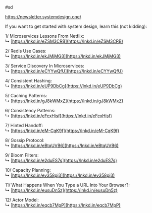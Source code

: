 #sd 

https://newsletter.systemdesign.one/

If you want to get started with system design, learn this (not kidding):  
  
  
1/ Microservices Lessons From Netflix:  
↳ [https://lnkd.in/eZSM3CRB](https://lnkd.in/eZSM3CRB)  
  
2/ Redis Use Cases:  
↳ [https://lnkd.in/ekJMjMG3](https://lnkd.in/ekJMjMG3)  
  
3/ Service Discovery In Microservices:  
↳ [https://lnkd.in/eCYYwQfU](https://lnkd.in/eCYYwQfU)  
  
4/ Consistent Hashing:  
↳ [https://lnkd.in/eUP9DbCg](https://lnkd.in/eUP9DbCg)  
  
5/ Caching Patterns:  
↳ [https://lnkd.in/gJ8kWMxZ](https://lnkd.in/gJ8kWMxZ)  
  
6/ Consistency Patterns:  
↳ [https://lnkd.in/eFcxHisf](https://lnkd.in/eFcxHisf)  
  
7/ Hinted Handoff:  
↳ [https://lnkd.in/eM-CqK9f](https://lnkd.in/eM-CqK9f)  
  
8/ Gossip Protocol:  
↳ [https://lnkd.in/eBtqUVB6](https://lnkd.in/eBtqUVB6)  
  
9/ Bloom Filters:  
↳ [https://lnkd.in/e2duES7s](https://lnkd.in/e2duES7s)  
  
10/ Capacity Planning:  
↳ [https://lnkd.in/ev358pj3](https://lnkd.in/ev358pj3)  
  
11/ What Happens When You Type a URL Into Your Browser?:  
↳ [https://lnkd.in/eusuDn5z](https://lnkd.in/eusuDn5z)  
  
12/ Actor Model:  
↳ [https://lnkd.in/eqcb7MpP](https://lnkd.in/eqcb7MpP)